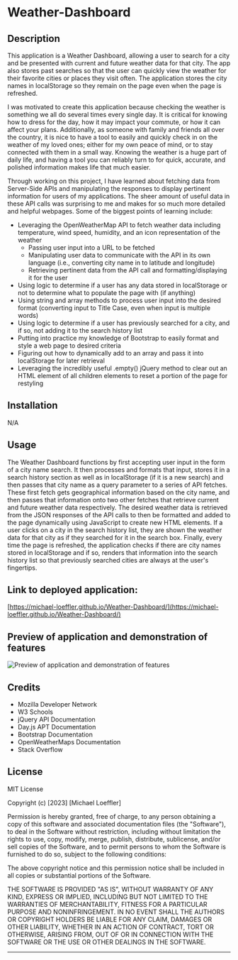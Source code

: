 # Weather-Dashboard

## Description

This application is a Weather Dashboard, allowing a user to search for a city and be presented with current and future weather data for that city. The app also stores past searches so that the user can quickly view the weather for their favorite cities or places they visit often. The application stores the city names in localStorage so they remain on the page even when the page is refreshed.

I was motivated to create this application because checking the weather is something we all do several times every single day. It is critical for knowing how to dress for the day, how it may impact your commute, or how it can affect your plans. Additionally, as someone with family and friends all over the country, it is nice to have a tool to easily and quickly check in on the weather of my loved ones; either for my own peace of mind, or to stay connected with them in a small way. Knowing the weather is a huge part of daily life, and having a tool you can reliably turn to for quick, accurate, and polished information makes life that much easier. 

Through working on this project, I have learned about fetching data from Server-Side APIs and manipulating the responses to display pertinent information for users of my applications. The sheer amount of useful data in these API calls was surprising to me and makes for so much more detailed and helpful webpages. Some of the biggest points of learning include:

* Leveraging the OpenWeatherMap API to fetch weather data including temperature, wind speed, humidity, and an icon representation of the weather
    * Passing user input into a URL to be fetched
    * Manipulating user data to communicate with the API in its own language (i.e., converting city name in to latitude and longitude)
    * Retrieving pertinent data from the API call and formatting/displaying it for the user
* Using logic to determine if a user has any data stored in localStorage or not to determine what to populate the page with (if anything)
* Using string and array methods to process user input into the desired format (converting input to Title Case, even when input is multiple words)
* Using logic to determine if a user has previously searched for a city, and if so, not adding it to the search history list
* Putting into practice my knowledge of Bootstrap to easily format and style a web page to desired criteria
* Figuring out how to dynamically add to an array and pass it into localStorage for later retrieval
* Leveraging the incredibly useful .empty() jQuery method to clear out an HTML element of all children elements to reset a portion of the page for restyling

## Installation

N/A

## Usage

The Weather Dashboard functions by first accepting user input in the form of a city name search. It then processes and formats that input, stores it in a search history section as well as in localStorage (if it is a new search) and then passes that city name as a query parameter to a series of API fetches. These first fetch gets geographical information based on the city name, and then passes that information onto two other fetches that retrieve current and future weather data respectively. The desired weather data is retrieved from the JSON responses of the API calls to then be formatted and added to the page dynamically using JavaScript to create new HTML elements. If a user clicks on a city in the search history list, they are shown the weather data for that city as if they searched for it in the search box. Finally, every time the page is refreshed, the application checks if there are city names stored in localStorage and if so, renders that information into the search history list so that previously searched cities are always at the user's fingertips.

## Link to deployed application:

[https://michael-loeffler.github.io/Weather-Dashboard/](https://michael-loeffler.github.io/Weather-Dashboard/)

## Preview of application and demonstration of features

![Preview of application and demonstration of features](./assets/images/Weather%20Dashboard.gif)

## Credits

* Mozilla Developer Network
* W3 Schools
* jQuery API Documentation
* Day.js APT Documentation
* Bootstrap Documentation
* OpenWeatherMaps Documentation
* Stack Overflow

## License

MIT License

Copyright (c) [2023] [Michael Loeffler]

Permission is hereby granted, free of charge, to any person obtaining a copy
of this software and associated documentation files (the "Software"), to deal
in the Software without restriction, including without limitation the rights
to use, copy, modify, merge, publish, distribute, sublicense, and/or sell
copies of the Software, and to permit persons to whom the Software is
furnished to do so, subject to the following conditions:

The above copyright notice and this permission notice shall be included in all
copies or substantial portions of the Software.

THE SOFTWARE IS PROVIDED "AS IS", WITHOUT WARRANTY OF ANY KIND, EXPRESS OR
IMPLIED, INCLUDING BUT NOT LIMITED TO THE WARRANTIES OF MERCHANTABILITY,
FITNESS FOR A PARTICULAR PURPOSE AND NONINFRINGEMENT. IN NO EVENT SHALL THE
AUTHORS OR COPYRIGHT HOLDERS BE LIABLE FOR ANY CLAIM, DAMAGES OR OTHER
LIABILITY, WHETHER IN AN ACTION OF CONTRACT, TORT OR OTHERWISE, ARISING FROM,
OUT OF OR IN CONNECTION WITH THE SOFTWARE OR THE USE OR OTHER DEALINGS IN THE
SOFTWARE.

---